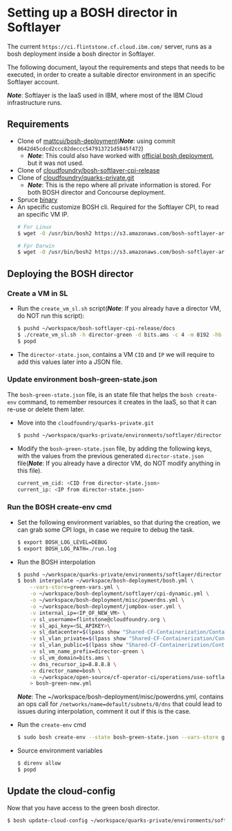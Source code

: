 
# Setting up a BOSH director in Softlayer

The current `https://ci.flintstone.cf.cloud.ibm.com/` server, runs as a bosh deployment inside 
a bosh director in Softlayer.

The following document, layout the requirements and steps that needs to be executed, in order to create a suitable
director environment in an specific Softlayer account.


_**Note**_:  Softlayer is the IaaS used in IBM, where most of the IBM Cloud infrastructure runs.


## Requirements
- Clone of [mattcui/bosh-deployment](https://ci.flintstone.cf.cloud.ibm.com/)(_**Note**_: using commit `0642d45cdcd2ccc82deccc547913721d5845f472`)
    - _**Note**_: This could also have worked with [official bosh deployment](https://github.com/cloudfoundry/bosh-deployment), but it was not used.
- Clone of [cloudfoundry/bosh-softlayer-cpi-release](https://github.com/cloudfoundry/bosh-softlayer-cpi-release)
- Clone of [cloudfoundry/quarks-private.git](https://github.com/cloudfoundry/quarks-private.git)
    - _**Note**_: This is the repo where all private information is stored. For both BOSH director and Concourse
    deployment.
- Spruce [binary](https://github.com/geofffranks/spruce/releases)
- An specific customize BOSH cli. Required for the Softlayer CPI, to read an specific VM IP.
    ```bash
    # For Linux
    $ wget -O /usr/bin/bosh2 https://s3.amazonaws.com/bosh-softlayer-artifacts/bosh-cli-6.0.0.1-softlayer-linux-amd64 &&    chmod +x /usr/bin/bosh2

    # Fpr Darwin
    $ wget -O /usr/bin/bosh2 https://s3.amazonaws.com/bosh-softlayer-artifacts/bosh-cli-6.0.0.1-softlayer-darwin-amd64 &&   chmod +x /usr/bin/bosh2
    ```

## Deploying the BOSH director

### Create a VM in SL


- Run the `create_vm_sl.sh` script(_**Note**_: If you already have a director VM, do NOT run this script):
    ```bash
    $ pushd ~/workspace/bosh-softlayer-cpi-release/docs
    $ ./create_vm_sl.sh -h director-green -d bits.ams -c 4 -m 8192 -hb true -dc <dc> -uv <public_vlan> -iv <private_vlan> -u flintstone@cloudfoundry.org  -k <account_api_key>  > director-state.json
    $ popd
    ```
- The `director-state.json`, contains a VM `CID` and `IP` we will require to add this values later into a JSON file.


### Update environment bosh-green-state.json
The `bosh-green-state.json` file, is an state file that helps the `bosh create-env` command,
to remember resources it creates in the IaaS, so that it can re-use or delete them later.

- Move into the `cloudfoundry/quarks-private.git`
    ```bash
    $ pushd ~/workspace/quarks-private/environments/softlayer/director
    ```
- Modify the `bosh-green-state.json` file, by adding the following keys, with the values from the previous generated
`director-state.json` file(_**Note**_: If you already have a director VM, do NOT modify anything in this file).
    ```bash
    current_vm_cid: <CID from director-state.json>
    current_ip: <IP from director-state.json>
    ```

### Run the BOSH create-env cmd

- Set the following environment variables, so that during the creation,
we can grab some CPI logs, in case we require to debug the task.
    ```bash
    $ export BOSH_LOG_LEVEL=DEBUG
    $ export BOSH_LOG_PATH=./run.log
    ```
- Run the BOSH interpolation
    ```bash
    $ pushd ~/workspace/quarks-private/environments/softlayer/director
    $ bosh interpolate ~/workspace/bosh-deployment/bosh.yml \
        --vars-store=green-vars.yml \
        -o ~/workspace/bosh-deployment/softlayer/cpi-dynamic.yml \
        -o ~/workspace/bosh-deployment/misc/powerdns.yml \
        -o ~/workspace/bosh-deployment/jumpbox-user.yml \
        -v internal_ip=<IP_OF_NEW_VM> \
        -v sl_username=flintstone@cloudfoundry.org \
        -v sl_api_key=<SL_APIKEY>\
        -v sl_datacenter=$(lpass show "Shared-CF-Containerization/ContainerizedCF-CI-Secrets" show --notes | spruce json | jq -r '.director."dc"') \
        -v sl_vlan_private=$(lpass show "Shared-CF-Containerization/ContainerizedCF-CI-Secrets" show --notes | spruce json | jq -r '.director."privatevlan"') \
        -v sl_vlan_public=$(lpass show "Shared-CF-Containerization/ContainerizedCF-CI-Secrets" show --notes | spruce json | jq -r '.director."publicvlan"') \
        -v sl_vm_name_prefix=director-green \
        -v sl_vm_domain=bits.ams \
        -v dns_recursor_ip=8.8.8.8 \
        -v director_name=bosh \
        -o ~/workspace/open-source/cf-operator-ci/operations/use-softlayer-cpi-v35.yml \
        > bosh-green-new.yml
    ```
    _**Note**_: The ~/workspace/bosh-deployment/misc/powerdns.yml, contains an ops call
    for `/networks/name=default/subnets/0/dns` that could lead to issues during interpolation,
    comment it out if this is the case. 

- Run the `create-env` cmd
    ```bash
    $ sudo bosh create-env --state bosh-green-state.json --vars-store green-vars.yml bosh-green-new.yml
    ```

- Source environment variables
    ```bash
    $ direnv allow
    $ popd
    ```

## Update the cloud-config

Now that you have access to the green bosh director.

```bash
$ bosh update-cloud-config ~/workspace/quarks-private/environments/softlayer/director/cloud-config.yml
```

